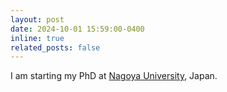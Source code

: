 ```yaml
---
layout: post
date: 2024-10-01 15:59:00-0400
inline: true
related_posts: false
---
```


I am starting my PhD at [Nagoya University](https://www.nagoya-u.ac.jp/), Japan.
